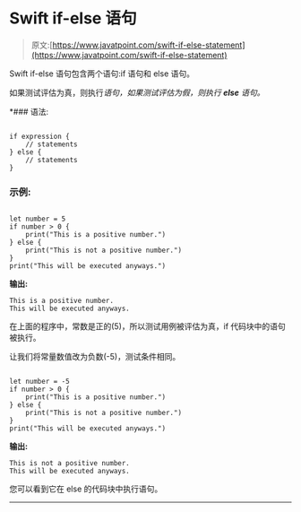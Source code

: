 # Swift if-else 语句

> 原文:[https://www.javatpoint.com/swift-if-else-statement](https://www.javatpoint.com/swift-if-else-statement)

Swift if-else 语句包含两个语句:if 语句和 else 语句。

如果测试评估为真，则执行*语句，如果测试评估为假，则执行 ***else*** 语句。*

 *### 语法:

```

if expression {
	// statements
} else {
	// statements
}

```

### 示例:

```

let number = 5
if number > 0 {
	print("This is a positive number.")
} else {
	print("This is not a positive number.")
}
print("This will be executed anyways.")

```

**输出:**

```
This is a positive number.
This will be executed anyways.

```

在上面的程序中，常数是正的(5)，所以测试用例被评估为真，if 代码块中的语句被执行。

让我们将常量数值改为负数(-5)，测试条件相同。

```

let number = -5
if number > 0 {
	print("This is a positive number.")
} else {
	print("This is not a positive number.")
}
print("This will be executed anyways.")

```

**输出:**

```
This is not a positive number.
This will be executed anyways.

```

您可以看到它在 else 的代码块中执行语句。

* * **